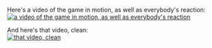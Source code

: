 Here's a video of the game in motion, as well as everybody's reaction:<br>
[![a video of the game in motion, as well as everybody's reaction](https://img.youtube.com/vi/OQN4ZBJcAa4/0.jpg)](https://www.youtube.com/watch?v=OQN4ZBJcAa4)

And here's that video, clean:<br>
[![that video, clean](https://img.youtube.com/vi/4JDzLOQKF_Q/0.jpg)](https://www.youtube.com/watch?v=4JDzLOQKF_Q)
